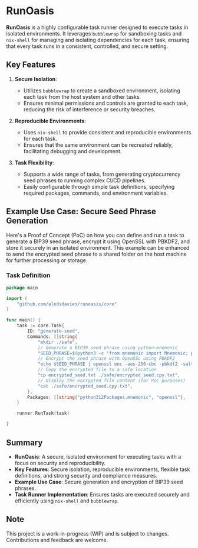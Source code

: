 # RunOasis

**RunOasis** is a highly configurable task runner designed to execute tasks in isolated environments. It leverages `bubblewrap`
for sandboxing tasks and `nix-shell` for managing and isolating dependencies for each task, ensuring that every task runs in
a consistent, controlled, and secure setting.

## Key Features

1. **Secure Isolation**:
   - Utilizes `bubblewrap` to create a sandboxed environment, isolating each task from the host system and other tasks.
   - Ensures minimal permissions and controls are granted to each task, reducing the risk of interference or security
     breaches.

2. **Reproducible Environments**:
   - Uses `nix-shell` to provide consistent and reproducible environments for each task.
   - Ensures that the same environment can be recreated reliably, facilitating debugging and development.

3. **Task Flexibility**:
   - Supports a wide range of tasks, from generating cryptocurrency seed phrases to running complex CI/CD pipelines.
   - Easily configurable through simple task definitions, specifying required packages, commands, and environment variables.

## Example Use Case: Secure Seed Phrase Generation

Here's a Proof of Concept (PoC) on how you can define and run a task to generate a BIP39 seed phrase, encrypt it using OpenSSL
with PBKDF2, and store it securely in an isolated environment. This example can be enhanced to send the encrypted seed phrase
to a shared folder on the host machine for further processing or storage.

### Task Definition

```go
package main

import (
    "github.com/aledsdavies/runoasis/core"
)

func main() {
    task := core.Task{
		ID: "generate-seed",
		Commands: []string{
			"mkdir ./safe",
			// Generate a BIP39 seed phrase using python-mnemonic
			"SEED_PHRASE=$(python3 -c 'from mnemonic import Mnemonic; print(Mnemonic(\"english\").generate(128))')",
			// Encrypt the seed phrase with OpenSSL using PBKDF2
			"echo $SEED_PHRASE | openssl enc -aes-256-cbc -pbkdf2 -salt -out encrypted_seed.txt -pass pass:yourpassword",
			// Copy the encrypted file to a safe location
			"cp encrypted_seed.txt ./safe/encrypted_seed.cpy.txt",
			// Display the encrypted file content (for PoC purposes)
			"cat ./safe/encrypted_seed.cpy.txt",
		},
		Packages: []string{"python312Packages.mnemonic", "openssl"},
	}

	runner.RunTask(task)

}
```

## Summary

- **RunOasis**: A secure, isolated environment for executing tasks with a focus on security and reproducibility.
- **Key Features**: Secure isolation, reproducible environments, flexible task definitions, and strong security and compliance
  measures.
- **Example Use Case**: Secure generation and encryption of BIP39 seed phrases.
- **Task Runner Implementation**: Ensures tasks are executed securely and efficiently using `nix-shell` and `bubblewrap`.

## Note

This project is a work-in-progress (WIP) and is subject to changes. Contributions and feedback are welcome.
